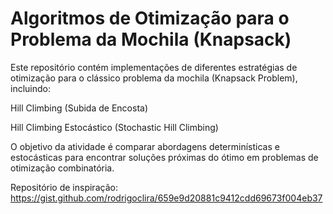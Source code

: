 # Algoritmos de Otimização para o Problema da Mochila (Knapsack)
Este repositório contém implementações de diferentes estratégias de otimização para o clássico problema da mochila (Knapsack Problem), incluindo:

Hill Climbing (Subida de Encosta)

Hill Climbing Estocástico (Stochastic Hill Climbing)

O objetivo da atividade é comparar abordagens determinísticas e estocásticas para encontrar soluções próximas do ótimo em problemas de otimização combinatória.

Repositório de inspiração: https://gist.github.com/rodrigoclira/659e9d20881c9412cdd69673f004eb37
